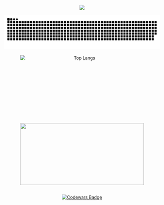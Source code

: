 <!-- <p align="center">
  <a href="https://www.metmuseum.org/art/collection/search/436105">
    <img alt="La Mort de Socrate" src="https://raw.githubusercontent.com/odest/odest/refs/heads/master/images/art.jpg" />
  </a>
</p>
 -->



<p align="center">
  <img src="https://skillicons.dev/icons?i=js,ts,react,nextjs,redux,html,css,scss,tailwind,git,npm,linux,python,swift" />
</p>





<div align="center">
  <a href="https://github.com/iymanA">
  <img src="https://github.com/bimashazaman/Github-snake-SVG/raw/master/snake.svg"
       alt="snake" /></a>
</div>

<br>


<!--![](https://komarev.com/ghpvc/?username=windvenx)-->
<div align="center" style="display: flex; justify-content: center; gap: 20px; flex-wrap: wrap;">
  <img height="200" width="400" src="https://github-readme-stats.vercel.app/api/top-langs/?username=iymanA&layout=compact&theme=radical" alt="Top Langs" />
  <img height="200" width="400" src="https://user-images.githubusercontent.com/74038190/225813708-98b745f2-7d22-48cf-9150-083f1b00d6c9.gif" />
</div>




<br>
<p align="center">
  <a href="https://www.codewars.com/users/ITProger08">
    <img src="https://www.codewars.com/users/ITProger08/badges/large" alt="Codewars Badge"/>
  </a>
</p>


